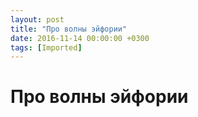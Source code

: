 ```yaml
---
layout: post
title: "Про волны эйфории"
date: 2016-11-14 00:00:00 +0300
tags: [Imported]
---
```

# Про волны эйфории

